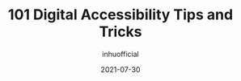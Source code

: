 ---
author: inhuofficial
date: 2021-07-30
layout: post.njk
publisher: thepracticaldev
tags:
  - accessibility
target_url: https://dev.to/inhuofficial/101-digital-accessibility-tips-and-tricks-4728
title: 101 Digital Accessibility Tips and Tricks
---